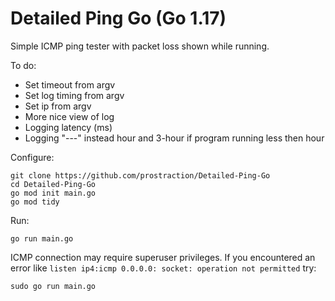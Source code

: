 # Detailed Ping Go (Go 1.17)
Simple ICMP ping tester with packet loss shown while running.

To do:
- Set timeout from argv
- Set log timing from argv
- Set ip from argv
- More nice view of log
- Logging latency (ms)
- Logging "---" instead hour and 3-hour if program running less then hour


Configure:
```
git clone https://github.com/prostraction/Detailed-Ping-Go
cd Detailed-Ping-Go
go mod init main.go
go mod tidy
```

Run:
```
go run main.go
```

ICMP connection may require superuser privileges. If you encountered an error like `listen ip4:icmp 0.0.0.0: socket: operation not permitted` try:
```
sudo go run main.go
```
